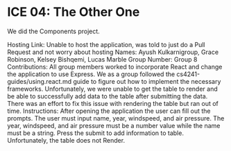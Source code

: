 # ICE 04: The Other One
We did the Components project.

Hosting Link: Unable to host the application, was told to just do a Pull Request and not worry about hosting
Names: Ayush Kulkarnigroup, Grace Robinson, Kelsey Bishqemi, Lucas Marble
Group Number: Group 8
Contributions: All group members worked to incorporate React and change the application to use Express. We as a group followed the cs4241-guides/using.react.md guide to figure out how to implement the necessary frameworks. Unfortunately, we were unable to get the table to render and be able to successfully add data to the table after submitting the data. There was an effort to fix this issue with rendering the table but ran out of time.
Instructions: After opening the application the user can fill out the prompts. The user must input name, year, windspeed, and air pressure. The year, windspeed, and air pressure must be a number value while the name must be a string. Press the submit to add information to table. Unfortunately, the table does not Render.

